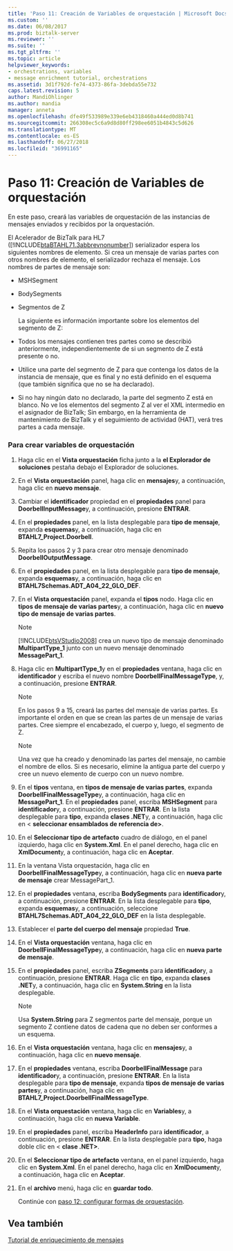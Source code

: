 ```yaml
---
title: 'Paso 11: Creación de Variables de orquestación | Microsoft Docs'
ms.custom: ''
ms.date: 06/08/2017
ms.prod: biztalk-server
ms.reviewer: ''
ms.suite: ''
ms.tgt_pltfrm: ''
ms.topic: article
helpviewer_keywords:
- orchestrations, variables
- message enrichment tutorial, orchestrations
ms.assetid: 3d1f792d-fe74-4373-86fa-3debda55e732
caps.latest.revision: 5
author: MandiOhlinger
ms.author: mandia
manager: anneta
ms.openlocfilehash: dfe49f533989e339e6eb4318460a444ed0d8b741
ms.sourcegitcommit: 266308ec5c6a9d8d80ff298ee6051b4843c5d626
ms.translationtype: MT
ms.contentlocale: es-ES
ms.lasthandoff: 06/27/2018
ms.locfileid: "36991165"
---
```

# <a name="step-11-create-orchestration-variables"></a>Paso 11: Creación de Variables de orquestación
En este paso, creará las variables de orquestación de las instancias de mensajes enviados y recibidos por la orquestación.  
  
 El Acelerador de BizTalk para HL7 ([!INCLUDE[btaBTAHL71.3abbrevnonumber](../../includes/btabtahl71-3abbrevnonumber-md.md)]) serializador espera los siguientes nombres de elemento. Si crea un mensaje de varias partes con otros nombres de elemento, el serializador rechaza el mensaje. Los nombres de partes de mensaje son:  
  
- MSHSegment  
  
- BodySegments  
  
- Segmentos de Z  
  
  La siguiente es información importante sobre los elementos del segmento de Z:  
  
- Todos los mensajes contienen tres partes como se describió anteriormente, independientemente de si un segmento de Z está presente o no.  
  
- Utilice una parte del segmento de Z para que contenga los datos de la instancia de mensaje, que es final y no está definido en el esquema (que también significa que no se ha declarado).  
  
- Si no hay ningún dato no declarado, la parte del segmento Z está en blanco. No ve los elementos del segmento Z al ver el XML intermedio en el asignador de BizTalk; Sin embargo, en la herramienta de mantenimiento de BizTalk y el seguimiento de actividad (HAT), verá tres partes a cada mensaje.  
  
### <a name="to-create-orchestration-variables"></a>Para crear variables de orquestación  
  
1. Haga clic en el **Vista orquestación** ficha junto a la **el Explorador de soluciones** pestaña debajo el Explorador de soluciones.  
  
2. En el **Vista orquestación** panel, haga clic en **mensajes**y, a continuación, haga clic en **nuevo mensaje**.  
  
3. Cambiar el **identificador** propiedad en el **propiedades** panel para **DoorbellInputMessage**y, a continuación, presione **ENTRAR**.  
  
4. En el **propiedades** panel, en la lista desplegable para **tipo de mensaje**, expanda **esquemas**y, a continuación, haga clic en **BTAHL7_Project.Doorbell**.  
  
5. Repita los pasos 2 y 3 para crear otro mensaje denominado **DoorbellOutputMessage**.  
  
6. En el **propiedades** panel, en la lista desplegable para **tipo de mensaje**, expanda **esquemas**y, a continuación, haga clic en **BTAHL7Schemas.ADT_A04_22_GLO_DEF**.  
  
7. En el **Vista orquestación** panel, expanda el **tipos** nodo. Haga clic en **tipos de mensaje de varias partes**y, a continuación, haga clic en **nuevo tipo de mensaje de varias partes**.  
  
   > [!NOTE]
   >  [!INCLUDE[btsVStudio2008](../../includes/btsvstudio2008-md.md)] crea un nuevo tipo de mensaje denominado **MultipartType_1** junto con un nuevo mensaje denominado **MessagePart_1**.  
  
8. Haga clic en **MultipartType_1**y en el **propiedades** ventana, haga clic en **identificador** y escriba el nuevo nombre **DoorbellFinalMessageType**, y, a continuación, presione **ENTRAR**.  
  
   > [!NOTE]
   >  En los pasos 9 a 15, creará las partes del mensaje de varias partes. Es importante el orden en que se crean las partes de un mensaje de varias partes. Cree siempre el encabezado, el cuerpo y, luego, el segmento de Z.  
  
   > [!NOTE]
   >  Una vez que ha creado y denominado las partes del mensaje, no cambie el nombre de ellos. Si es necesario, elimine la antigua parte del cuerpo y cree un nuevo elemento de cuerpo con un nuevo nombre.  
  
9. En el **tipos** ventana, en **tipos de mensaje de varias partes**, expanda **DoorbellFinalMessageType**y, a continuación, haga clic en **MessagePart_1**. En el **propiedades** panel, escriba **MSHSegment** para **identificador**y, a continuación, presione **ENTRAR**. En la lista desplegable para **tipo**, expanda **clases .NET**y, a continuación, haga clic en \< **seleccionar ensamblados de referencia de\>**.  
  
10. En el **Seleccionar tipo de artefacto** cuadro de diálogo, en el panel izquierdo, haga clic en **System.Xml**. En el panel derecho, haga clic en **XmlDocument**y, a continuación, haga clic en **Aceptar**.  
  
11. En la ventana Vista orquestación, haga clic en **DoorbellFinalMessageType**y, a continuación, haga clic en **nueva parte de mensaje** crear MessagePart_1.  
  
12. En el **propiedades** ventana, escriba **BodySegments** para **identificador**y, a continuación, presione **ENTRAR**. En la lista desplegable para **tipo**, expanda **esquemas**y, a continuación, seleccione **BTAHL7Schemas.ADT_A04_22_GLO_DEF** en la lista desplegable.  
  
13. Establecer el **parte del cuerpo del mensaje** propiedad **True**.  
  
14. En el **Vista orquestación** ventana, haga clic en **DoorbellFinalMessageType**y, a continuación, haga clic en **nueva parte de mensaje**.  
  
15. En el **propiedades** panel, escriba **ZSegments** para **identificador**y, a continuación, presione **ENTRAR**. Haga clic en **tipo**, expanda **clases .NET**y, a continuación, haga clic en **System.String** en la lista desplegable.  
  
    > [!NOTE]
    >  Usa **System.String** para Z segmentos parte del mensaje, porque un segmento Z contiene datos de cadena que no deben ser conformes a un esquema.  
  
16. En el **Vista orquestación** ventana, haga clic en **mensajes**y, a continuación, haga clic en **nuevo mensaje**.  
  
17. En el **propiedades** ventana, escriba **DoorbellFinalMessage** para **identificador**y, a continuación, presione **ENTRAR**. En la lista desplegable para **tipo de mensaje**, expanda **tipos de mensaje de varias partes**y, a continuación, haga clic en **BTAHL7_Project.DoorbellFinalMessageType**.  
  
18. En el **Vista orquestación** ventana, haga clic en **Variables**y, a continuación, haga clic en **nueva Variable**.  
  
19. En el **propiedades** panel, escriba **HeaderInfo** para **identificador**, a continuación, presione **ENTRAR**. En la lista desplegable para **tipo**, haga doble clic en \< **clase .NET\>**.  
  
20. En el **Seleccionar tipo de artefacto** ventana, en el panel izquierdo, haga clic en **System.Xml**. En el panel derecho, haga clic en **XmlDocument**y, a continuación, haga clic en **Aceptar**.  
  
21. En el **archivo** menú, haga clic en **guardar todo**.  
  
    Continúe con [paso 12: configurar formas de orquestación](../../adapters-and-accelerators/accelerator-hl7/step-12-configure-orchestration-shapes.md).  
  
## <a name="see-also"></a>Vea también  
 [Tutorial de enriquecimiento de mensajes](../../adapters-and-accelerators/accelerator-hl7/message-enrichment-tutorial.md)